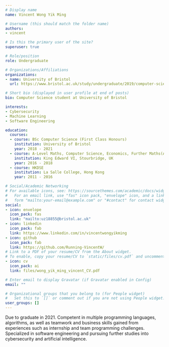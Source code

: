 ```yaml
---
# Display name
name: Vincent Wong Yik Ming

# Username (this should match the folder name)
authors:
- vincent

# Is this the primary user of the site?
superuser: true

# Role/position
role: Undergraduate

# Organizations/Affiliations
organizations:
- name: University of Bristol
  url: https://www.bristol.ac.uk/study/undergraduate/2019/computer-science/bsc-comp-sci/

# Short bio (displayed in user profile at end of posts)
bio: Computer Science student at University of Bristol

interests:
- Cybersecurity
- Machine Learning
- Software Engineering

education:
  courses:
  - course: BSc Computer Science (First Class Honours)
    institution: University of Bristol
    year: 2018 - 2021
  - course: A-Level Maths, Computer Science, Economics, Further Maths(A*AAA)
    institution: King Edward VI, Stourbridge, UK
    year: 2016 - 2018
  - course: HKDSE
    institution: La Salle College, Hong Kong
    year: 2011 - 2016

# Social/Academic Networking
# For available icons, see: https://sourcethemes.com/academic/docs/widgets/#icons
#   For an email link, use "fas" icon pack, "envelope" icon, and a link in the
#   form "mailto:your-email@example.com" or "#contact" for contact widget.
social:
- icon: envelope
  icon_pack: fas
  link: "mailto:uz18855@bristol.ac.uk"
- icon: linkedin
  icon_pack: fab
  link: https://www.linkedin.com/in/vincentwongyikming
- icon: github
  icon_pack: fab
  link: https://github.com/Running-VincentW/
# Link to a PDF of your resume/CV from the About widget.
# To enable, copy your resume/CV to `static/files/cv.pdf` and uncomment the lines below.  
- icon: cv
  icon_pack: ai
  link: files/wong_yik_ming_vincent_CV.pdf

# Enter email to display Gravatar (if Gravatar enabled in Config)
email: ""

# Organizational groups that you belong to (for People widget)
#   Set this to `[]` or comment out if you are not using People widget.  
user_groups: []
---
```


Due to graduate in 2021. Competent in multiple programming languages, algorithms, as well as teamwork and business skills gained from experiences such as internship and team programming challenges. Specialized in software engineering and pursuing further studies into cybersecurity and artificial intelligence.
